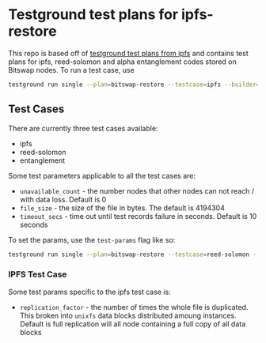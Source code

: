 # Testground test plans for ipfs-restore

This repo is based off of [testground test plans from ipfs](https://github.com/ipfs/test-plans/tree/master/bitswap-tuning) and contains test plans for ipfs, reed-solomon and alpha entanglement codes stored on Bitswap nodes. To run a test case, use

```bash
testground run single --plan=bitswap-restore --testcase=ipfs --builder=exec:go --runner=local:exec
```

## Test Cases

There are currently three test cases available:
* ipfs
* reed-solomon
* entanglement

Some test parameters applicable to all the test cases are:
* `unavailable_count` - the number nodes that other nodes can not reach / with data loss. Default is 0
* `file_size` - the size of the file in bytes. The default is 4194304
* `timeout_secs` - time out until test records failure in seconds. Default is 10 seconds

To set the params, use the `test-params` flag like so:

```bash
testground run single --plan=bitswap-restore --testcase=reed-solomon --test-param unavailable_count=1 --instances=5 --builder=docker:go --runner=local:docker
```

### IPFS Test Case

Some test params specific to the ipfs test case is:
* `replication_factor` - the number of times the whole file is duplicated. This broken into `unixfs` data blocks distributed amoung instances. Default is full replication will all node containing a full copy of all data blocks

